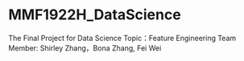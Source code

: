 # MMF1922H_DataScience
The Final Project for Data Science
Topic：Feature Engineering
Team Member: Shirley Zhang，Bona Zhang, Fei Wei
